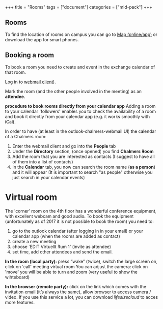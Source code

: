 +++
title =  "Rooms"
tags = ["document"]
categories = ["mid-pack"]
+++

## Rooms

To find the location of rooms on campus you can go to [Map (online/app)](http://maps.chalmers.se/) or download the app for smart phones. 


## Booking a room
To book a room you need to create and event in the exchange calendar of that room. 

Log in to [webmail client](https://webmail.chalmers.se)). 

Mark the room (and the other people involved in the meeting) as an **attendee**. 


**procedure to book rooms directly from your calendar app** 
Adding a room to your calendar 'followers' enables you to check the availability of a room and book it directly from your calendar app (e.g. it works smoothly with iCal). 

In order to have (at least in the outlook-chalmers-webmail UI) the calendar of a Chalmers room:

1. Enter the webmail client and go into the **People** tab
2. Under the **Directory** section, (once opened) you find **Chalmers Room**
3. Add the room that you are interested as contacts (I suggest to have all of them into a list of contacts)
4. In the **Calendar** tab, you now can search the room name (**as a person**) and it will appear (It is important to search "as people" otherwise you just search in your calendar events)



# Virtual room
The 'corner' room on the 4th floor has a wonderful conference equipment, with excellent webcam and good audio. 
To book the equipment (unfortunately as of 2017 it is not possible to book the room) you need to: 
1. go to the outlook calendar (after logging in in your email) or your calendar app (when the rooms are added as contact)
2. create a new meeting
3. choose 'EDIT Virtuellt Rum 1' (invite as attendee)
4.  set time, add other attendees and send the email. 

**In the room (local party):** press “wake” (twice), switch the large screen on, click on 'call' meeting virtual room
You can adjust the camera: click on 'move' you will be able to turn and zoom (very useful to show the wihteboard)

**In the browser (remote party):** 
	click on the link which comes with the invitation email (it’s always the same), 
	allow browser to access camera / video. If you use this service a lot, you can download *lifesizecloud* to acces more features. 

